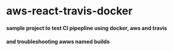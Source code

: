 # aws-react-travis-docker
#### sample project to test CI pipepline using docker, aws and travis
#### and troubleshooting awws named builds